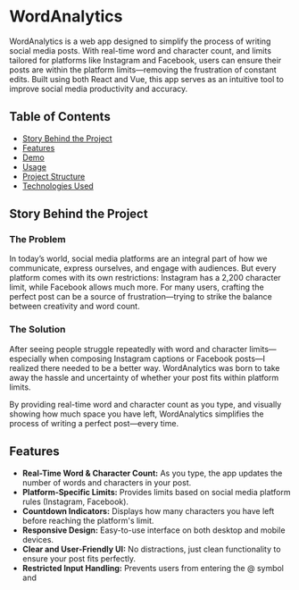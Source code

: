 # WordAnalytics

WordAnalytics is a web app designed to simplify the process of writing social media posts. With real-time word and character count, and limits tailored for platforms like Instagram and Facebook, users can ensure their posts are within the platform limits—removing the frustration of constant edits. Built using both React and Vue, this app serves as an intuitive tool to improve social media productivity and accuracy.

## Table of Contents

- [Story Behind the Project](#story-behind-the-project)
- [Features](#features)
- [Demo](#demo)
- [Usage](#usage)
- [Project Structure](#project-structure)
- [Technologies Used](#technologies-used)

## Story Behind the Project

### The Problem

In today’s world, social media platforms are an integral part of how we communicate, express ourselves, and engage with audiences. But every platform comes with its own restrictions: Instagram has a 2,200 character limit, while Facebook allows much more. For many users, crafting the perfect post can be a source of frustration—trying to strike the balance between creativity and word count.

### The Solution

After seeing people struggle repeatedly with word and character limits—especially when composing Instagram captions or Facebook posts—I realized there needed to be a better way. WordAnalytics was born to take away the hassle and uncertainty of whether your post fits within platform limits.

By providing real-time word and character count as you type, and visually showing how much space you have left, WordAnalytics simplifies the process of writing a perfect post—every time.

## Features

- **Real-Time Word & Character Count:** As you type, the app updates the number of words and characters in your post.
- **Platform-Specific Limits:** Provides limits based on social media platform rules (Instagram, Facebook).
- **Countdown Indicators:** Displays how many characters you have left before reaching the platform's limit.
- **Responsive Design:** Easy-to-use interface on both desktop and mobile devices.
- **Clear and User-Friendly UI:** No distractions, just clean functionality to ensure your post fits perfectly.
- **Restricted Input Handling:** Prevents users from entering the @ symbol and <script> tags. If either is entered, they are automatically deleted and a red error message alerts the user that these characters are not allowed.

## Demo

A live demo of the application is available at: [Word Analytics link](https://word-analytics-web-application.vercel.app/
)

![WordAnalytics Screenshot](./src/img/img.png)

## Usage

1. Open the web app in your browser.
2. Start typing your post in the provided text area.
3. As you type, you’ll see the word count, character count, and the remaining characters available for platforms like Instagram and Facebook.
4. Adjust your post until it fits within the desired platform's character limit.
5. If you attempt to type the @ symbol or any <script> tags, they will be automatically removed, and a red error message will inform you that these characters are not allowed for security and usability purposes.

## Technologies Used

### Frontend:
- React (or Vue)
- Vite
- CSS

### Development Tools:
- JavaScript (ES6+)
- Node.js
- npm
## Project Structure

```bash
wordanalytics/
├── public/             # Static assets/not necessary
├── src/
│   ├── components/     # React or Vue components
│   ├── App.jsx         # Main app component for React
│   ├── index.css       # Global styles
│   ├── main.jsx        # Entry point for React
├── .gitignore          # Git ignore file
├── package.json        # Project metadata and scripts
└── vite.config.js      # Vite configuration
```
